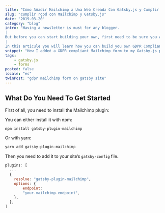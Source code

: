```yaml
---
title: "Cómo Añadir Mailchimp a Una Web Creada Con Gatsby.js y Cumplir Con el RGPD"
slug: "cumplir rgpd con Mailchimp y Gatsby.js"
date: "2019-03-20"
category: "blog"
intro: "Having a newsletter is must for any blogger.
|
But before you can start building your own, first need to be sure you are compliant with Europe’s GDPR laws.
|
In this articule you will learn how you can build you own GDPR Compliant Mailchimp form with Gatsby.js."
snippet: "How I added a GDPR compliant Mailchimp form to my Gatsby.js personal blog."
tags:
    - gatsby.js
    - forms
posted: false
locale: "es"
twinPost: "gdpr mailchimp form on gatsby site"
---
```


## What Do You Need To Get Started

First of all, you need to install the Mailchimp plugin:

You can either install it with npm:

```jsx
npm install gatsby-plugin-mailchimp
```

Or with yarn:

```jsx
yarn add gatsby-plugin-mailchimp
```

Then you need to add it to your site’s `gatsby-config` file.

```jsx
plugins: [
  ...
  {
    resolve: "gatsby-plugin-mailchimp",
    options: {
        endpoint:
        "your-mailchimp-endpoint",
    },
  },
]
```
